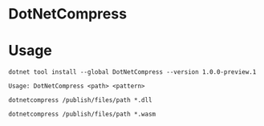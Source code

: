 # DotNetCompress

# Usage

```
dotnet tool install --global DotNetCompress --version 1.0.0-preview.1
```

```
Usage: DotNetCompress <path> <pattern>
```

```
dotnetcompress /publish/files/path *.dll
```

```
dotnetcompress /publish/files/path *.wasm
```
